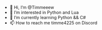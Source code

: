 - 👋 Hi, I’m @Timmeeew
- 👀 I’m interested in Python and Lua
- 🌱 I’m currently learning Python && C#
- 📫 How to reach me timme4225 on Discord

<!---
Timmeeew/Timmeeew is a ✨ special ✨ repository because its `README.md` (this file) appears on your GitHub profile.
You can click the Preview link to take a look at your changes.
--->
